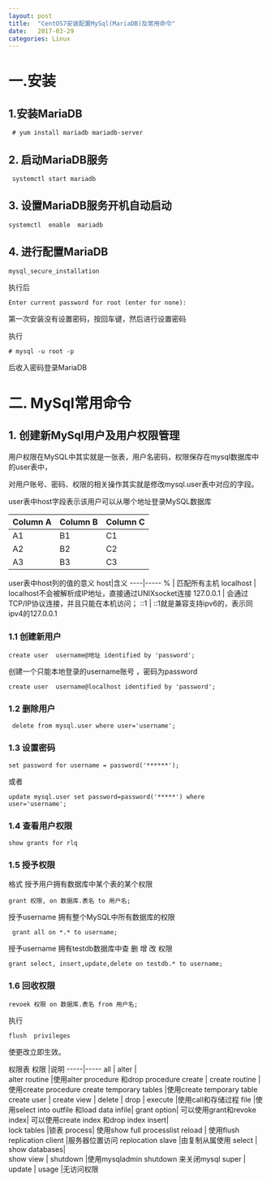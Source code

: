 ```yaml
---
layout: post
title:  "CentOS7安装配置MySql(MariaDB)及常用命令"
date:   2017-03-29
categories: Linux
---
```


# 一.安装
## 1.安装MariaDB

```
 # yum install mariadb mariadb-server
```

## 2. 启动MariaDB服务

```
 systemctl start mariadb
```

## 3. 设置MariaDB服务开机自动启动

```
systemctl  enable  mariadb
```

## 4. 进行配置MariaDB

```
mysql_secure_installation
```

执行后

```
Enter current password for root (enter for none): 
```

第一次安装没有设置密码，按回车键，然后进行设置密码

执行

```
# mysql -u root -p
```
后收入密码登录MariaDB

# 二. MySql常用命令

## 1. 创建新MySql用户及用户权限管理

用户权限在MySQL中其实就是一张表，用户名密码，权限保存在mysql数据库中的user表中，

对用户账号、密码、权限的相关操作其实就是修改mysql.user表中对应的字段。

user表中host字段表示该用户可以从哪个地址登录MySQL数据库

Column A | Column B | Column C
---------|----------|---------
 A1 | B1 | C1
 A2 | B2 | C2
 A3 | B3 | C3

user表中host列的值的意义
host|含义
----|-----
%  |            匹配所有主机
localhost |   localhost不会被解析成IP地址，直接通过UNIXsocket连接
127.0.0.1  |    会通过TCP/IP协议连接，并且只能在本机访问；
::1         |        ::1就是兼容支持ipv6的，表示同ipv4的127.0.0.1


### 1.1 创建新用户
```
create user  username@地址 identified by 'password';
```

创建一个只能本地登录的username账号 ，密码为password

```
create user  username@localhost identified by 'password';
```

### 1.2 删除用户

```
 delete from mysql.user where user='username';
```

### 1.3 设置密码

```
set password for username = password('******');
```

或者

```
update mysql.user set password=password('*****') where user='username';
```

### 1.4 查看用户权限
```
show grants for rlq
```

### 1.5 授予权限

格式  授予用户拥有数据库中某个表的某个权限

```
grant 权限, on 数据库.表名 to 用户名;
```

授予username 拥有整个MySQL中所有数据库的权限

```
 grant all on *.* to username;
```

授予username 拥有testdb数据库中查 删 增 改 权限
```
grant select, insert,update,delete on testdb.* to username; 
```

### 1.6 回收权限
```
revoek 权限 on 数据库.表名 from 用户名;
```

执行

```
flush  privileges
```

使更改立即生效。

权限表
权限	|说明
-----|-----
all	 |
alter |	 
alter routine	|使用alter procedure 和drop procedure
create	| 
create routine |	使用create  procedure
create temporary tables	|使用create temporary table
create  user	| 
create view	 |
delete	 |
drop	 |
execute	|使用call和存储过程
file	|使用select into outfile  和load data infile|
grant option|	可以使用grant和revoke
index|	可以使用create index 和drop index
insert|	 
lock tables	|锁表
process|	使用show full processlist
reload	|   使用flush
replication client	|服务器位置访问
replocation slave	|由复制从属使用
select	 |
show databases|	 
show view	 |
shutdown	|使用mysqladmin shutdown 来关闭mysql
super	 |
update	 |
usage	|无访问权限
 	 
 	 
 
 



